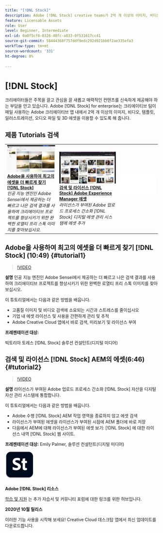 ```yaml
---
title: "[!DNL Stock]"
description: Adobe [!DNL Stock] creative teams가 2억 개 이상의 이미지, 비디오, 템플릿, 일러스트레이션, 오디오 파일, 3D 에셋을 이용할 수 있도록 지원합니다.
feature: Licensable Assets
role: User
level: Beginner, Intermediate
exl-id: 0a0f5cf8-0326-48fc-a833-0f531617cc41
source-git-commit: 58444368f757ddf9edc292d921bb6f2ae335efa3
workflow-type: tm+mt
source-wordcount: '331'
ht-degree: 0%

---
```


# [!DNL Stock]

크리에이터들은 주목을 끌고 관심을 끌 새롭고 매력적인 컨텐츠를 신속하게 제공해야 하는 부담을 안고 있습니다. Adobe [!DNL Stock] for enterprise는 크리에이티브 팀이 매일 사용하는 Adobe 크리에이티브 앱 내에서 2억 개 이상의 이미지, 비디오, 템플릿, 일러스트레이션, 오디오 파일 및 3D 에셋을 이용할 수 있도록 해 줍니다.

## 제품 Tutorials 검색

<table style="table-layout:fixed">
<tr>
 <td>
   <a href="stock.md#tutorial1">
      <img alt="Adobe을 사용하여 최고의 에셋을 더 빠르게 찾기 [!DNL Stock]" src="../assets/stock_torres_thumbnail.jpg" />
   </a>
    <div>
   <a href="stock.md#tutorial1"><strong>Adobe을 사용하여 최고의 에셋을 더 빠르게 찾기 [!DNL Stock]</strong></a>
    </div>
    <em>인공 지능 엔진인 Adobe Sensei에서 제공하는 더 빠르고 나은 검색 결과를 사용하여 크리에이티브 프로젝트를 향상시키기 위한 완벽한 로열티 프리 스톡 이미지를 찾아보십시오.</em>
    <br>
  </td>
  <td>
   <a href="stock.md#tutorial2">
      <img alt="검색 및 라이선스 [!DNL Stock] AEM 에셋" src="../assets/stock_aemintegration_palmer_thumbnail.jpg" />
   </a>
    <div>
   <a href="stock.md#tutorial2"><strong>검색 및 라이선스 [!DNL Stock] Adobe Experience Manager 에셋</strong></a>
    </div>
    <em>라이선스가 부여된 Adobe 업로드 프로세스 간소화 [!DNL Stock] 디지털 에셋 관리 시스템에 에셋 추가</em>
    <br>
  </td>
  <td>
    <img alt="스페이서" src="../assets/Whitespacer.png" />
    <div>
    <br>
  </td>
</tr>
</table>

## Adobe을 사용하여 최고의 에셋을 더 빠르게 찾기 [!DNL Stock] (10:49) {#tutorial1}

>[!VIDEO](https://video.tv.adobe.com/v/326951?hidetitle=true)

**설명**
인공 지능 엔진인 Adobe Sensei에서 제공하는 더 빠르고 나은 검색 결과를 사용하여 크리에이티브 프로젝트를 향상시키기 위한 완벽한 로열티 프리 스톡 이미지를 찾아보십시오.

이 튜토리얼에서는 다음과 같은 방법을 배웁니다.
* 고품질 이미지 및 비디오 검색에 소요되는 시간과 스트레스를 줄이십시오
* 기업 내 에셋 라이선스 및 사용을 간편하게 관리 및 추적
* Adobe Creative Cloud 앱에서 바로 검색, 미리보기 및 라이선스 부여

**프레젠테이션 대상:**

빅토리아 토레스 [!DNL Stock] 솔루션 컨설턴트(디지털 미디어)

## 검색 및 라이선스 [!DNL Stock] AEM의 에셋(6:46) {#tutorial2}

>[!VIDEO](https://video.tv.adobe.com/v/326952?hidetitle=true)

**설명**
라이선스가 부여된 Adobe 업로드 프로세스 간소화 [!DNL Stock] 자산을 디지털 자산 관리 시스템에 통합합니다.

이 튜토리얼에서는 다음과 같은 방법을 배웁니다.
* Adobe 수행 [!DNL Stock] AEM 작업 영역을 종료하지 않고 에셋 검색
* 라이선스가 부여된 에셋을 라이선스가 부여된 시점에 AEM 폴더에 바로 저장
* 다음에서 AEM에 대해 라이선스가 부여된 에셋 보기: [!DNL Stock] 에 대한 라이선스 내역 [!DNL Stock] 웹 사이트.

**프레젠테이션 대상:**
Emily Palmer, 솔루션 컨설턴트(디지털 미디어)

![[!DNL Stock] 로고](../assets/st_appicon_96.png)

**Adobe [!DNL Stock] 리소스**

[학습 및 지원](https://helpx.adobe.com/support/stock.html) 는 추가 자습서 및 커뮤니티 포럼에 대한 링크를 위한 허브입니다.

**2020년 10월 릴리스**

이러한 기능 사용을 시작해 보세요! Creative Cloud 데스크탑 앱에서 최신 업데이트를 다운로드합니다.
